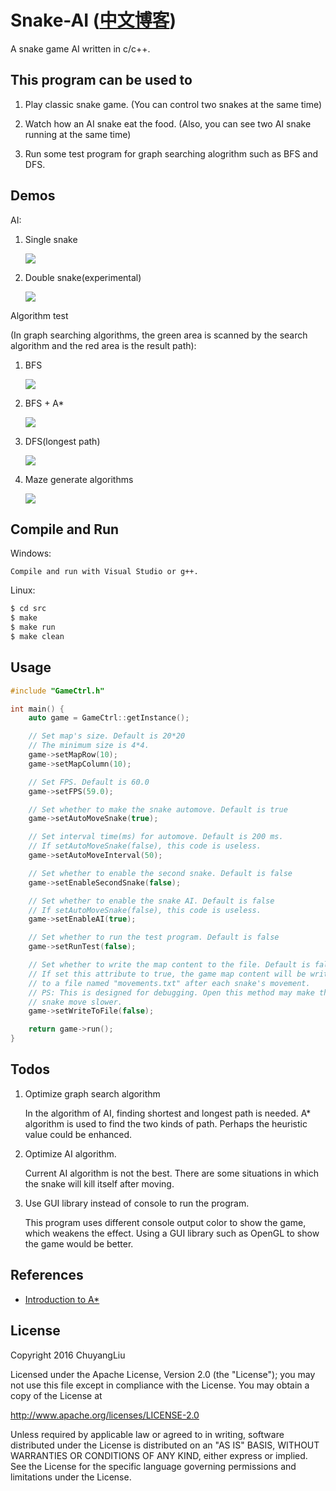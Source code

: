 # Snake-AI ([中文博客](http://blog.csdn.net/qq_22885773/article/details/51888925))

A snake game AI written in c/c++.

## This program can be used to

1. Play classic snake game. (You can control two snakes at the same time)

2. Watch how an AI snake eat the food. (Also, you can see two AI snake running at the same time)

3. Run some test program for graph searching alogrithm such as BFS and DFS.
	
## Demos

AI:

1. Single snake

   ![](img/img_AI_1.gif)
   
2. Double snake(experimental)

   ![](img/img_AI_2.gif)
   
Algorithm test

(In graph searching algorithms, the green area is scanned by the search algorithm and the red area is the result path):

1. BFS

   ![](img/img_BFS.gif)

2. BFS + A*

   ![](img/img_Astar.gif)

3. DFS(longest path)

   ![](img/img_DFS.gif)

4. Maze generate algorithms

   ![](img/img_Maze.png)

## Compile and Run

Windows:

	Compile and run with Visual Studio or g++.
	
Linux:

```bash
$ cd src
$ make
$ make run
$ make clean
```
	
## Usage

```c++
#include "GameCtrl.h"

int main() {
    auto game = GameCtrl::getInstance();

    // Set map's size. Default is 20*20
    // The minimum size is 4*4.
    game->setMapRow(10);
    game->setMapColumn(10);

    // Set FPS. Default is 60.0
    game->setFPS(59.0);

    // Set whether to make the snake automove. Default is true
    game->setAutoMoveSnake(true);

    // Set interval time(ms) for automove. Default is 200 ms.
    // If setAutoMoveSnake(false), this code is useless.
    game->setAutoMoveInterval(50);

    // Set whether to enable the second snake. Default is false
    game->setEnableSecondSnake(false);

    // Set whether to enable the snake AI. Default is false
    // If setAutoMoveSnake(false), this code is useless.
    game->setEnableAI(true);

    // Set whether to run the test program. Default is false
    game->setRunTest(false);

    // Set whether to write the map content to the file. Default is false
    // If set this attribute to true, the game map content will be written
    // to a file named "movements.txt" after each snake's movement.
    // PS: This is designed for debugging. Open this method may make the
    // snake move slower.
    game->setWriteToFile(false);

    return game->run();
}
```

## Todos

1. Optimize graph search algorithm

   In the algorithm of AI, finding shortest and longest path is needed. A* algorithm is used to find the two kinds of path. Perhaps the heuristic value could be enhanced. 

2. Optimize AI algorithm.

   Current AI algorithm is not the best. There are some situations in which the snake will kill itself after moving.

3. Use GUI library instead of console to run the program.

   This program uses different console output color to show the game, which weakens the effect. Using a GUI library such as OpenGL to show the game would be better. 

## References

* [Introduction to A*](http://theory.stanford.edu/~amitp/GameProgramming/AStarComparison.html)

## License

Copyright 2016 ChuyangLiu

Licensed under the Apache License, Version 2.0 (the "License");
you may not use this file except in compliance with the License.
You may obtain a copy of the License at

http://www.apache.org/licenses/LICENSE-2.0

Unless required by applicable law or agreed to in writing, software
distributed under the License is distributed on an "AS IS" BASIS,
WITHOUT WARRANTIES OR CONDITIONS OF ANY KIND, either express or implied.
See the License for the specific language governing permissions and
limitations under the License.
